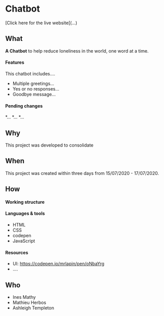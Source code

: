 # Chatbot

[Click here for the live website[(...)

## What

__A Chatbot__ to help reduce loneliness in the world, one word at a time. 


#### Features

This chatbot includes.... 


* Multiple greetings...
* Yes or no responses...
* Goodbye message...


#### Pending changes

*...
*...
*...


## Why

This project was developed to consolidate 

## When

This project was created within three days from 15/07/2020 - 17/07/2020. 



## How

#### Working structure



#### Languages & tools

* HTML
* CSS
* codepen
* JavaScript

#### Resources

* UI: https://codepen.io/mrlapin/pen/oNbaYrg
* ....


## Who

* Ines Mathy
* Mathieu Herbos
* Ashleigh Templeton




